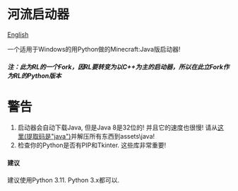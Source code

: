 # 河流启动器
[English](README_En.md)

一个适用于Windows的用Python做的Minecraft:Java版启动器!
##### 注：此为RL的一个Fork，因RL要转变为以C++为主的启动器，所以在此立Fork作为RL的Python版本

# 警告
1. 启动器会自动下载Java, 但是Java 8是32位的! 并且它的速度也很慢! 请从[这里(提取码是"java")](https://www.123pan.com/s/6fHlVv-zuLV3)并解压所有东西到assets\java! 
2. 检查你的Python是否有PIP和Tkinter. 这些库非常重要!

#### 建议 ####
建议使用Python 3.11. Python 3.x都可以. 
